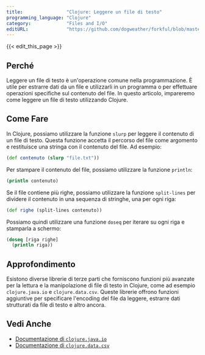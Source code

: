 ```yaml
---
title:                "Clojure: Leggere un file di testo"
programming_language: "Clojure"
category:             "Files and I/O"
editURL:              "https://github.com/dogweather/forkful/blob/master/content/it/clojure/reading-a-text-file.md"
---
```


{{< edit_this_page >}}

## Perché

 Leggere un file di testo è un'operazione comune nella programmazione. È utile per estrarre dati da un file e utilizzarli in un programma o per effettuare operazioni specifiche sul contenuto del file. In questo articolo, impareremo come leggere un file di testo utilizzando Clojure.

## Come Fare

 In Clojure, possiamo utilizzare la funzione `slurp` per leggere il contenuto di un file di testo. Questa funzione accetta il percorso del file come argomento e restituisce una stringa con il contenuto del file. Ad esempio:

```Clojure
(def contenuto (slurp "file.txt"))
```

Per stampare il contenuto del file, possiamo utilizzare la funzione `println`:

```Clojure
(println contenuto)
```

Se il file contiene più righe, possiamo utilizzare la funzione `split-lines` per dividere il contenuto in una sequenza di stringhe, una per ogni riga:

```Clojure
(def righe (split-lines contenuto))
```

Possiamo quindi utilizzare una funzione `doseq` per iterare su ogni riga e stamparla a schermo:

```Clojure
(doseq [riga righe]
  (println riga))
```

## Approfondimento

 Esistono diverse librerie di terze parti che forniscono funzioni più avanzate per la lettura e la manipolazione di file di testo in Clojure, come ad esempio `clojure.java.io` e `clojure.data.csv`. Queste librerie offrono funzioni aggiuntive per specificare l'encoding del file da leggere, estrarre dati strutturati da file di testo e altro ancora.

## Vedi Anche

- [Documentazione di `clojure.java.io`](https://clojure.github.io/clojure/clojure.java.io-api.html)
- [Documentazione di `clojure.data.csv`](https://github.com/clojure/data.csv)